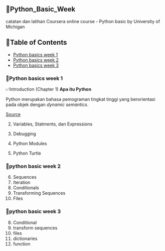 ## 📌Python_Basic_Week
catatan dan latihan
Coursera online course - Python basic by University of Michigan

## 📌Table of Contents
- [Python basics week 1](https://github.com/DiannitaOlipmimi/Python_Basic_Week#python_basics-week-1)
- [Python basics week 2](https://github.com/DiannitaOlipmimi/Python_Basic_Week#pyhon-basic-week2)
- [Python basics week 3](https://github.com/DiannitaOlipmimi/Python_Basic_Week#python_basic_week3)

### 📒Python basics week 1
✅Introduction (Chapter 1)
**Apa itu Python**

Python merupakan bahasa pemograman tingkat tinggi yang berorientasi pada objek dengan *dynamic semantics*.

[Source](https://www.python.org/doc/essays/blurb/)

2. Variables, Statments, dan Expressions


3. Debugging
4. Python Modules
5. Python Turtle

### 📒python basic week 2
6. Sequences
7. Iteration
8. Conditionals
9. Transforming Sequences
10. Files

### 📒python basic week 3
8. Conditional
9. transform sequences
10. files
11. dictionaries
12. function
